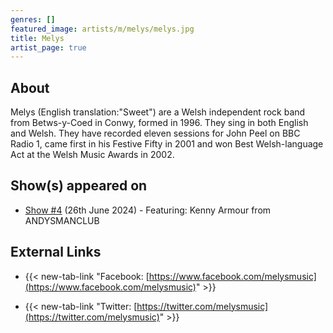 ```yaml
---
genres: []
featured_image: artists/m/melys/melys.jpg
title: Melys
artist_page: true
---
```

## About

Melys (English translation:"Sweet") are a Welsh independent rock band from Betws-y-Coed in Conwy, formed in 1996.  They sing in both English and Welsh. They have recorded eleven sessions for John Peel on BBC Radio 1, came first in his Festive Fifty in 2001 and won Best Welsh-language Act at the Welsh Music Awards in 2002.

## Show(s) appeared on

- [Show #4](/shows/featuring-kenny-armour-from-andysmanclub/) (26th June 2024) - Featuring: Kenny Armour from ANDYSMANCLUB

## External Links

- {{< new-tab-link "Facebook: [https://www.facebook.com/melysmusic](https://www.facebook.com/melysmusic)" >}}


- {{< new-tab-link "Twitter: [https://twitter.com/melysmusic](https://twitter.com/melysmusic)" >}}


